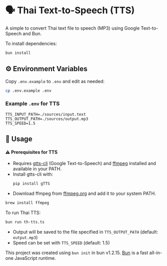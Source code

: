 # 🗣️ Thai Text-to-Speech (TTS)

A simple to convert Thai text file to speech (MP3) using Google Text-to-Speech and Bun.

To install dependencies:

```bash
bun install
```

## ⚙️ Environment Variables

Copy `.env.example` to `.env` and edit as needed:

```bash
cp .env.example .env
```

### Example `.env` for TTS

```
TTS_INPUT_PATH=./sources/input.text
TTS_OUTPUT_PATH=./sources/output.mp3
TTS_SPEED=1.5
```

## 🚀 Usage

#### ⚠️ Prerequisites for TTS

- Requires [gtts-cli](https://pypi.org/project/gTTS/) (Google Text-to-Speech) and [ffmpeg](https://ffmpeg.org/) installed and available in your PATH.
- Install gtts-cli with:
  ```bash
  pip install gTTS
  ```
- Download ffmpeg from [ffmpeg.org](https://ffmpeg.org/download.html) and add it to your system PATH.

```bash
brew install ffmpeg
```

To run Thai TTS:

```bash
bun run th-tts.ts
```
- Output will be saved to the file specified in `TTS_OUTPUT_PATH` (default: `output.mp3`)
- Speed can be set with `TTS_SPEED` (default: 1.5)

This project was created using `bun init` in bun v1.2.15. [Bun](https://bun.sh) is a fast all-in-one JavaScript runtime.
